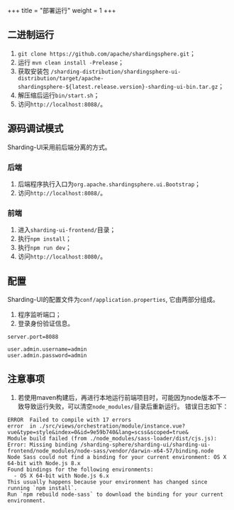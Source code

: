 +++
title = "部署运行"
weight = 1
+++

## 二进制运行

1. `git clone https://github.com/apache/shardingsphere.git`；
1. 运行 `mvn clean install -Prelease`；
1. 获取安装包 `/sharding-distribution/shardingsphere-ui-distribution/target/apache-shardingsphere-${latest.release.version}-sharding-ui-bin.tar.gz`；
1. 解压缩后运行`bin/start.sh`；
1. 访问`http://localhost:8088/`。

## 源码调试模式

Sharding-UI采用前后端分离的方式。

### 后端

1. 后端程序执行入口为`org.apache.shardingsphere.ui.Bootstrap`；
1. 访问`http://localhost:8088/`。

### 前端

1. 进入`sharding-ui-frontend/`目录；
1. 执行`npm install`；
1. 执行`npm run dev`；
1. 访问`http://localhost:8080/`。

## 配置

Sharding-UI的配置文件为`conf/application.properties`, 它由两部分组成。

1. 程序监听端口；
1. 登录身份验证信息。

```properties
server.port=8088

user.admin.username=admin
user.admin.password=admin
```

## 注意事项

1. 若使用maven构建后，再进行本地运行前端项目时，可能因为node版本不一致导致运行失败，可以清空`node_modules/`目录后重新运行。
错误日志如下：

```
ERROR  Failed to compile with 17 errors
error  in ./src/views/orchestration/module/instance.vue?vue&type=style&index=0&id=9e59b740&lang=scss&scoped=true&
Module build failed (from ./node_modules/sass-loader/dist/cjs.js):
Error: Missing binding /sharding-sphere/sharding-ui/sharding-ui-frontend/node_modules/node-sass/vendor/darwin-x64-57/binding.node
Node Sass could not find a binding for your current environment: OS X 64-bit with Node.js 8.x
Found bindings for the following environments:
  - OS X 64-bit with Node.js 6.x
This usually happens because your environment has changed since running `npm install`.
Run `npm rebuild node-sass` to download the binding for your current environment.
```
